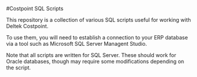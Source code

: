 #Costpoint SQL Scripts

This repository is a collection of various SQL scripts useful for working
with Deltek Costpoint.

To use them, you will need to establish a connection to your ERP database via 
a tool such as Microsoft SQL Server Managent Studio.

Note that all scripts are written for SQL Server.  These should work for 
Oracle databases, though may require some modifications depending on the script.